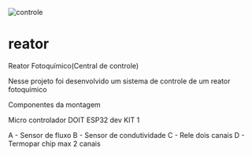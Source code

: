 ![controle](https://user-images.githubusercontent.com/9045259/116277535-f4736d80-a75b-11eb-9812-8094eb0a3acd.png)
# reator
Reator Fotoquímico(Central de controle)

Nesse projeto foi desenvolvido um sistema de controle de um reator fotoquímico

Componentes da montagem

Micro controlador DOIT ESP32 dev KIT 1

A - Sensor de fluxo
B - Sensor de condutividade
C - Rele dois canais
D - Termopar chip max 2 canais
